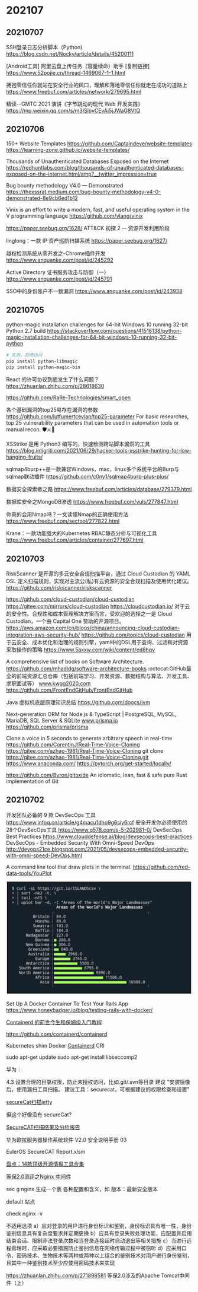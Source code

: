 # 202107

## 20210707

SSH登录日志分析脚本（Python)
https://blog.csdn.net/Nocky/article/details/45200111

[Android工具] 阿里云盘上传任务（容量续命）助手     [复制链接]
https://www.52pojie.cn/thread-1469067-1-1.html

拥抱零信任你就站在安全行业的风口，理解和落地零信任你就走在成功的道路上
https://www.freebuf.com/articles/network/279695.html

精读--GMTC 2021 演讲《字节跳动的现代 Web 开发实践》
https://mp.weixin.qq.com/s/m3ISibvCEvAi5jJWaG8VtQ

## 20210706
150+ Website Templates
https://github.com/Captaindeve/website-templates
https://learning-zone.github.io/website-templates/

Thousands of Unauthenticated Databases Exposed on the Internet
https://redhuntlabs.com/blog/thousands-of-unauthenticated-databases-exposed-on-the-internet.html/amp?__twitter_impression=true

Bug bounty methodology V4.0 — Demonstrated
https://thexssrat.medium.com/bug-bounty-methodology-v4-0-demonstrated-8e9cb6ed1b12

Vinix is an effort to write a modern, fast, and useful operating system in the V programming language
https://github.com/vlang/vinix

https://paper.seebug.org/1628/
ATT&CK 初探 2 -- 资源开发利用阶段

linglong：一款 IP 资产巡航扫描系统
https://paper.seebug.org/1627/

越权检测系统从零开发之-Chrome插件开发
https://www.anquanke.com/post/id/245292

Active Directory 证书服务攻击与防御（一）
https://www.anquanke.com/post/id/245791

SSO中的身份账户不一致漏洞
https://www.anquanke.com/post/id/243938

## 20210705

python-magic installation challenges for 64-bit Windows 10 running 32-bit Python 2.7 build
https://stackoverflow.com/questions/41516138/python-magic-installation-challenges-for-64-bit-windows-10-running-32-bit-python

```bash
# 失败，拒绝访问
pip install python-libmagic
pip install python-magic-bin
```

React 的许可协议到底发生了什么问题？
https://zhuanlan.zhihu.com/p/28618630

https://github.com/RaRe-Technologies/smart_open

各个基础漏洞的top25易存在漏洞的参数
https://github.com/lutfumertceylan/top25-parameter
For basic researches, top 25 vulnerability parameters that can be used in automation tools or manual recon. 🛡️⚔️🧙

XSStrike 是用 Python3 编写的，快速检测跨站脚本漏洞的工具
https://blog.intigriti.com/2021/06/29/hacker-tools-xsstrike-hunting-for-low-hanging-fruits/

sqlmap4burp++是一款兼容Windows，mac，linux多个系统平台的Burp与sqlmap联动插件
https://github.com/c0ny1/sqlmap4burp-plus-plus/

数据安全探索者之路
https://www.freebuf.com/articles/database/279379.html

数据库安全之MongoDB渗透
https://www.freebuf.com/vuls/277847.html

你真的会用Nmap吗？一文读懂Nmap的正确使用方法
https://www.freebuf.com/sectool/277822.html

Krane：一款功能强大的Kubernetes RBAC静态分析与可视化工具
https://www.freebuf.com/articles/container/277697.html

## 20210703

RiskScanner 是开源的多云安全合规扫描平台，通过 Cloud Custodian 的 YAML DSL 定义扫描规则，实现对主流公(私)有云资源的安全合规扫描及使用优化建议。
https://github.com/riskscanner/riskscanner

https://github.com/cloud-custodian/cloud-custodian
https://gitee.com/mirrors/cloud-custodian
https://cloudcustodian.io/
对于云的安全性、合规性和成本管理解决方案而言，受欢迎的选择之一是 Cloud Custodian，一个由 Capital One 赞助的开源项目。
https://aws.amazon.com/cn/blogs/china/announcing-cloud-custodian-integration-aws-security-hub/
https://github.com/topics/cloud-custodian
用于云安全、成本优化和治理的规则引擎，yaml中的DSL用于查询、过滤和对资源采取操作的策略
https://www.5axxw.com/wiki/content/ed8hqv

A comprehensive list of books on Software Architecture.
https://github.com/mhadidg/software-architecture-books
:octocat:GitHub最全的前端资源汇总仓库（包括前端学习、开发资源、数据结构与算法、开发工具、求职面试等）
www.kwgg2020.com
https://github.com/FrontEndGitHub/FrontEndGitHub

Java 虚拟机底层原理知识总结
https://github.com/doocs/jvm

Next-generation ORM for Node.js & TypeScript | PostgreSQL, MySQL, MariaDB, SQL Server & SQLite
www.prisma.io
https://github.com/prisma/prisma

Clone a voice in 5 seconds to generate arbitrary speech in real-time
https://github.com/CorentinJ/Real-Time-Voice-Cloning
https://gitee.com/azhao-1981/Real-Time-Voice-Cloning
git clone https://gitee.com/azhao-1981/Real-Time-Voice-Cloning.git
https://www.anaconda.com/
https://pytorch.org/get-started/locally/

https://github.com/Byron/gitoxide
An idiomatic, lean, fast & safe pure Rust implementation of Git

## 20210702

开发团队必备的 9 款 DevSecOps 工具
https://www.infoq.cn/article/g4macu1dho9g6siy6rcf
安全开发你必须使用的28个DevSecOps工具
https://www.q578.com/s-5-202981-0/
DevSecOps Best Practices
https://www.clouddefense.ai/blog/devsecops-best-practices
DevSecOps - Embedded Security With Omni-Speed DevOps
http://devops21ce.blogspot.com/2021/05/devsecops-embedded-security-with-omni-speed-DevOps.html

A command line tool that draw plots in the terminal.
https://github.com/red-data-tools/YouPlot

![](images/2021-07-02-14-19-43.png)

Set Up A Docker Container To Test Your Rails App
https://www.honeybadger.io/blog/testing-rails-with-docker/

[Containerd 的前世今生和保姆级入门教程](https://cloud.tencent.com/developer/article/1766288)

https://github.com/containerd/containerd

Kubernetes 
shim
Docker 
[Containerd](https://containerd.io/) 
CRI 

sudo apt-get update
sudo apt-get install libseccomp2

华为：

4.3	设置合理的目录权限，防止未授权访问，比如.git/.svn等目录	建议
"安装镜像后，使用漏扫工具扫描。
建议工具：securecat，可根据建议的权限检查和设置"

[secureCat扫描jetty](https://blog.csdn.net/MoYanHanHuiLengMa/article/details/103484568)

但这个好像没有 secureCat?

[SecureCAT扫描结果及分析报告](https://support.huawei.com/enterprise/zh/doc/EDOC1000099507/44c9cddb)

华为欧拉服务器操作系统软件 V2.0 安全说明手册 03

EulerOS SecureCAT Report.xlsm

[盘点：14款顶级开源情报工具合集](https://www.freebuf.com/sectool/279085.html)

[等保2.0测评之Nginx 中间件](https://www.freebuf.com/articles/system/277306.html)

sec g nginx
生成一个表
各种配置和含义，如
版本：最新安全版本

default 站点

check
nginx -v

不适用选项
a）应对登录的用户进行身份标识和鉴别，身份标识具有唯一性，身份鉴别信息具有复杂度要求并定期更换
b）应具有登录失败处理功能，应配置并启用结束会话、限制非法登录次数和当登录连接超时自动退出等相关措施
c）当进行远程管理时，应采取必要措施防止鉴别信息在网络传输过程中被窃听
d）应采用口令、密码技术、生物技术等两种或两种以上组合的鉴别技术对用户进行身份鉴别，且其中一种鉴别技术至少应使用密码技术来实现

https://zhuanlan.zhihu.com/p/271898581
等保2.0涉及的Apache Tomcat中间件（上）
